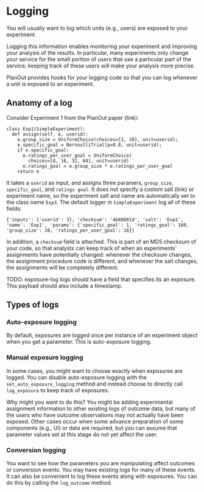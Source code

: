# Logging

You will usually want to log which units (e.g., users) are exposed to your experiment.

Logging this information enables monitoring your experiment and improving your analysis of the results. In particular, many experiments only change your service for the small portion of users that use a particular part of the service; keeping track of these users will make your analysis more precise.

PlanOut provides hooks for your logging code so that you can log whenever a unit is exposed to an experiment.

## Anatomy of a log
Consider Experiment 1 from the PlanOut paper (link):
```
class Exp1(SimpleExperiment):
  def assign(self, e, userid):
    e.group_size = UniformChoice(choices=[1, 10], unit=userid);
    e.specific_goal = BernoulliTrial(p=0.8, unit=userid);
    if e.specific_goal:
      e.ratings_per_user_goal = UniformChoice(
        choices=[8, 16, 32, 64], unit=userid)
      e.ratings_goal = e.group_size * e.ratings_per_user_goal
    return e
```
It takes a `userid` as input, and assigns three paramers, `group_size`, `specific_goal`, and `ratings goal`. It does not specify a custom salt (link) or experiment name, so the experiment salt and name are automatically set to the class name `Exp3`. The default logger in `SimpleExperiment` log all of these fields:

```
{'inputs': {'userid': 3}, 'checksum': '4b80881d', 'salt': 'Exp1', 'name': 'Exp1', 'params': {'specific_goal': 1, 'ratings_goal': 160, 'group_size': 10, 'ratings_per_user_goal': 16}}
```

In addition, a `checksum` field is attached. This is part of an MD5 checksum of your code, so that analysts can keep track of when an experiments' assignments have potentially changed: whenever the checksum changes, the assignment procedure code is different, and whenever the salt changes, the assignments will be completely different.

TODO: exposure-log logs should have a field that specifies its an exposure. This payload should also include a timestamp.

## Types of logs

### Auto-exposure logging
By default, exposures are logged once per instance of an experiment object when you get a parameter. This is auto-exposure logging.

### Manual exposure logging
In some cases, you might want to choose exactly when exposures are logged. You can disable auto-exposure logging  with the `set_auto_exposure_logging` method and instead choose to directly call `log_exposure` to keep track of exposures.

Why might you want to do this? You might be adding experimental assignment information to other existing logs of outcome data, but many of the users who have outcome observations may not actually have been exposed. Other cases occur when some advance preparation of some components (e.g., UI) or data are required, but you can assume that parameter values set at this stage do not yet affect the user.

### Conversion logging
You want to see how the parameters you are manipulating affect outcomes or conversion events. You may have existing logs for many of these events. It can also be convenient to log these events along with exposures. You can do this by calling the `log_outcome` method.
